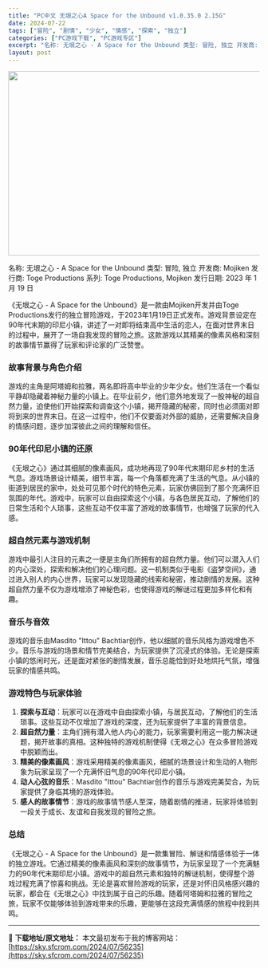 ```yaml
---
title: "PC中文 无垠之心A Space for the Unbound v1.0.35.0 2.15G"
date: 2024-07-22
tags: ["冒险", "剧情", "少女", "情感", "探索", "独立"]
categories: ["PC游戏下载", "PC游戏专区"]
excerpt: "名称: 无垠之心 - A Space for the Unbound 类型: 冒险, 独立 开发商: Mojiken 发行商: Toge Productions 系列: Toge Productions, Mojiken 发行日期: 2023 年 1 月 19 日 《无垠之心 - A Space f&hellip;"
layout: post
---
```


<img class="aligncenter size-full wp-image-56236" src="https://sky.sfcrom.com/wp-content/uploads/2024/07/2024072204483761.webp" alt="" width="660" height="370" />

名称: 无垠之心 - A Space for the Unbound
类型: 冒险, 独立
开发商: Mojiken
发行商: Toge Productions
系列: Toge Productions, Mojiken
发行日期: 2023 年 1 月 19 日

《无垠之心 - A Space for the Unbound》是一款由Mojiken开发并由Toge Productions发行的独立冒险游戏，于2023年1月19日正式发布。游戏背景设定在90年代末期的印尼小镇，讲述了一对即将结束高中生活的恋人，在面对世界末日的过程中，展开了一场自我发现的冒险之旅。这款游戏以其精美的像素风格和深刻的故事情节赢得了玩家和评论家的广泛赞誉。
<h3>故事背景与角色介绍</h3>
游戏的主角是阿塔姆和拉雅，两名即将高中毕业的少年少女。他们生活在一个看似平静却隐藏着神秘力量的小镇上。在毕业前夕，他们意外地发现了一股神秘的超自然力量，迫使他们开始探索和调查这个小镇，揭开隐藏的秘密，同时也必须面对即将到来的世界末日。在这一过程中，他们不仅要面对外部的威胁，还需要解决自身的情感问题，逐步加深彼此之间的理解和信任。
<h3>90年代印尼小镇的还原</h3>
《无垠之心》通过其细腻的像素画风，成功地再现了90年代末期印尼乡村的生活气息。游戏场景设计精美，细节丰富，每一个角落都充满了生活的气息。从小镇的街道到居民的家中，处处可见那个时代的特色元素，玩家仿佛回到了那个充满怀旧氛围的年代。游戏中，玩家可以自由探索这个小镇，与各色居民互动，了解他们的日常生活和个人琐事，这些互动不仅丰富了游戏的故事情节，也增强了玩家的代入感。
<h3>超自然元素与游戏机制</h3>
游戏中最引人注目的元素之一便是主角们所拥有的超自然力量。他们可以潜入人们的内心深处，探索和解决他们的心理问题。这一机制类似于电影《盗梦空间》，通过进入别人的内心世界，玩家可以发现隐藏的线索和秘密，推动剧情的发展。这种超自然力量不仅为游戏增添了神秘色彩，也使得游戏的解谜过程更加多样化和有趣。
<h3>音乐与音效</h3>
游戏的音乐由Masdito "Ittou" Bachtiar创作，他以细腻的音乐风格为游戏增色不少。音乐与游戏的场景和情节完美结合，为玩家提供了沉浸式的体验。无论是探索小镇的悠闲时光，还是面对紧张的剧情发展，音乐总能恰到好处地烘托气氛，增强玩家的情感共鸣。
<h3>游戏特色与玩家体验</h3>
<ol>
 	<li><strong>探索与互动</strong>：玩家可以在游戏中自由探索小镇，与居民互动，了解他们的生活琐事。这些互动不仅增加了游戏的深度，还为玩家提供了丰富的背景信息。</li>
 	<li><strong>超自然力量</strong>：主角们拥有潜入他人内心的能力，玩家需要利用这一能力解决谜题，揭开故事的真相。这种独特的游戏机制使得《无垠之心》在众多冒险游戏中脱颖而出。</li>
 	<li><strong>精美的像素画风</strong>：游戏采用精美的像素画风，细腻的场景设计和生动的人物形象为玩家呈现了一个充满怀旧气息的90年代印尼小镇。</li>
 	<li><strong>动人心弦的音乐</strong>：Masdito "Ittou" Bachtiar创作的音乐与游戏完美契合，为玩家提供了身临其境的游戏体验。</li>
 	<li><strong>感人的故事情节</strong>：游戏的故事情节感人至深，随着剧情的推进，玩家将体验到一段关于成长、友谊和自我发现的冒险之旅。</li>
</ol>
<h3>总结</h3>
《无垠之心 - A Space for the Unbound》是一款集冒险、解谜和情感体验于一体的独立游戏。它通过精美的像素画风和深刻的故事情节，为玩家呈现了一个充满魅力的90年代末期印尼小镇。游戏中的超自然元素和独特的解谜机制，使得整个游戏过程充满了惊喜和挑战。无论是喜欢冒险游戏的玩家，还是对怀旧风格感兴趣的玩家，都会在《无垠之心》中找到属于自己的乐趣。随着阿塔姆和拉雅的冒险之旅，玩家不仅能够体验到游戏带来的乐趣，更能够在这段充满情感的旅程中找到共鸣。

---
📖 **下载地址/原文地址：** 本文最初发布于我的博客网站：[https://sky.sfcrom.com/2024/07/56235](https://sky.sfcrom.com/2024/07/56235)
